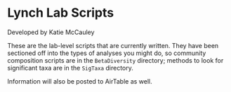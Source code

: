 # Lynch Lab Scripts

Developed by Katie McCauley

These are the lab-level scripts that are currently written. They have been sectioned off into the types of analyses you might do, so community composition scripts are in the `BetaDiversity` directory; methods to look for significant taxa are in the `SigTaxa` directory.

Information will also be posted to AirTable as well.
